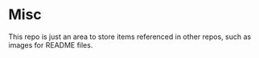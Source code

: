 # Misc

This repo is just an area to store items referenced in other repos, such as images for README files.